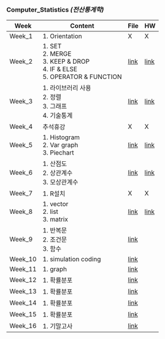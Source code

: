 ### Computer_Statistics *(전산통계학)*

| Week | Content | File | HW |
| - | - | - | - |
| Week_1 | 1. Orientation | X | X |
| Week_2 | 1. SET <br> 2. MERGE <br> 3. KEEP & DROP<br> 4. IF & ELSE <br> 5. OPERATOR & FUNCTION | [link](https://github.com/nickjw0205/semester2_2/tree/master/Computer_Statistics/Week_2) | [link](https://github.com/nickjw0205/semester2_2/tree/master/Computer_Statistics/Week_2) |
| Week_3 | 1. 라이브러리 사용 <br> 2. 정렬 <br> 3. 그래프 <br> 4. 기술통계 | [link](https://github.com/nickjw0205/semester2_2/tree/master/Computer_Statistics/Week_3) | [link](https://github.com/nickjw0205/semester2_2/tree/master/Computer_Statistics/Week_3/%5B3%EC%A3%BC%EC%B0%A8%5D%ED%86%B5%EA%B3%84%ED%95%99%EC%8B%A4%EC%8A%B5) |
| Week_4 | 추석휴강 | X | X |
| Week_5 | 1. Histogram <br> 2. Var graph <br> 3. Piechart | [link](https://github.com/nickjw0205/semester2_2/tree/master/Computer_Statistics/Week_5) | [link](https://github.com/nickjw0205/semester2_2/tree/master/Computer_Statistics/Week_5/%5B4%EC%A3%BC%EC%B0%A8%5D%ED%86%B5%EA%B3%84%ED%95%99%EC%8B%A4%EC%8A%B5) |
| Week_6 | 1. 산점도 <br> 2. 상관계수 <br> 3. 모상관계수| [link](https://github.com/nickjw0205/semester2_2/tree/master/Computer_Statistics/Week_6) | [link]() |
| Week_7 | 1. R설치 | X | X |
| Week_8 | 1. vector <br> 2. list <br> 3. matrix | [link]() | [link]() |
| Week_9 | 1. 반복문 <br> 2. 조건문  <br> 3. 함수 | [link]() | |
| Week_10 | 1. simulation coding | [link]() | |
| Week_11 | 1. graph | [link]() | |
| Week_12 | 1. 확률분포 | [link]() | |
| Week_13 | 1. 확률분포 | [link]() | |
| Week_14 | 1. 확률분포 | [link]() | |
| Week_15 | 1. 확률분포 | [link]() | |
| Week_16 | 1. 기말고사 | [link]() | |
